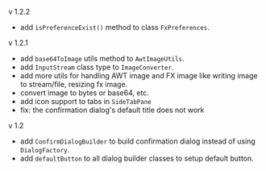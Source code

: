 v 1.2.2
* add `isPreferenceExist()` method to class `FxPreferences`.

v 1.2.1
* add `base64ToImage` utils method to `AwtImageUtils`.
* add `InputStream` class type to `ImageConverter`.
* add more utils for handling AWT image and FX image like writing image to stream/file, resizing fx image.
* convert image to bytes or base64, etc.
* add icon support to tabs in `SideTabPane`
* fix: the confirmation dialog's default title does not work

v 1.2
* add `ConfirmDialogBuilder` to build confirmation dialog instead of using `DialogFactory`.
* add `defaultButton` to all dialog builder classes to setup default button.